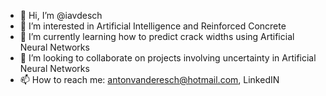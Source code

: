 - 👋 Hi, I’m @iavdesch
- 👀 I’m interested in Artificial Intelligence and Reinforced Concrete
- 🌱 I’m currently learning how to predict crack widths using Artificial Neural Networks
- 💞️ I’m looking to collaborate on projects involving uncertainty in Artificial Neural Networks
- 📫 How to reach me: antonvanderesch@hotmail.com, LinkedIN

<!---
iavdesch/iavdesch is a ✨ special ✨ repository because its `README.md` (this file) appears on your GitHub profile.
You can click the Preview link to take a look at your changes.
--->
